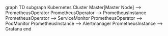 graph TD
    subgraph Kubernetes Cluster
        Master[Master Node] --> PrometheusOperator
        PrometheusOperator --> PrometheusInstance
        PrometheusOperator --> ServiceMonitor
        PrometheusOperator --> PodMonitor
        PrometheusInstance --> Alertmanager
        PrometheusInstance --> Grafana
    end
